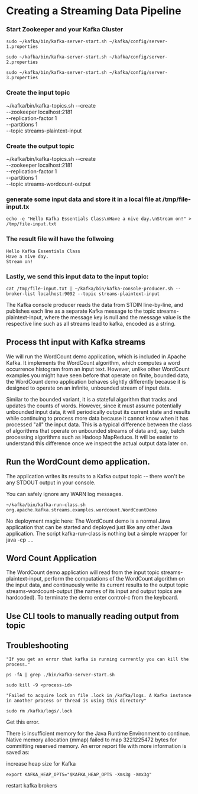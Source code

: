 # Creating a Streaming Data Pipeline


### Start Zookeeper and your Kafka Cluster

    sudo ~/kafka/bin/kafka-server-start.sh ~/kafka/config/server-1.properties
    
    sudo ~/kafka/bin/kafka-server-start.sh ~/kafka/config/server-2.properties
    
    sudo ~/kafka/bin/kafka-server-start.sh ~/kafka/config/server-3.properties

### Create the input topic
  ~/kafka/bin/kafka-topics.sh --create \
          --zookeeper localhost:2181 \
          --replication-factor 1 \
          --partitions 1 \
          --topic streams-plaintext-input
   
### Create the output topic
  ~/kafka/bin/kafka-topics.sh --create \
          --zookeeper localhost:2181 \
          --replication-factor 1 \
          --partitions 1 \
          --topic streams-wordcount-output

### generate some input data and store it in a local file at /tmp/file-input.tx  

    echo -e "Hello Kafka Essentials Class\nHave a nive day.\nStream on!" > /tmp/file-input.txt
          
###  The result file will have the follwoing

    Hello Kafka Essentials Class
    Have a nive day.
    Stream on!

### Lastly, we send this input data to the input topic:


    cat /tmp/file-input.txt | ~/kafka/bin/kafka-console-producer.sh --broker-list localhost:9092 --topic streams-plaintext-input

The Kafka console producer reads the data from STDIN line-by-line, 
and publishes each line as a separate Kafka message to the topic 
streams-plaintext-input, where the message key is null and the 
message value is the respective line such as all streams lead to kafka, 
encoded as a string.


## Process tht input with Kafka streams

We will run the WordCount demo application, which is included in Apache Kafka. 
It implements the WordCount algorithm, which computes a word occurrence histogram 
from an input text. However, unlike other WordCount examples you might have seen 
before that operate on finite, bounded data, the WordCount demo application 
behaves slightly differently because it is designed to operate on an infinite, 
unbounded stream of input data.

Similar to the bounded variant, it is a stateful algorithm that tracks and updates the 
counts of words. However, since it must assume potentially unbounded input data, 
it will periodically output its current state and results while continuing to 
process more data because it cannot know when it has processed "all" the input data. 
This is a typical difference between the class of algorithms that operate on unbounded 
streams of data and, say, batch processing algorithms such as Hadoop MapReduce. 
It will be easier to understand this difference once we inspect the actual output data 
later on.

## Run the WordCount demo application.

The application writes its results to a Kafka output topic -- 
there won't be any STDOUT output in your console.

You can safely ignore any WARN log messages.

    ~/kafka/bin/kafka-run-class.sh org.apache.kafka.streams.examples.wordcount.WordCountDemo

No deployment magic here: The WordCount demo is a normal Java application 
that can be started and deployed just like any other Java application. 
The script kafka-run-class is nothing but a simple wrapper for java -cp ....


## Word Count Application

The WordCount demo application will read from the input topic streams-
plaintext-input, perform the computations of the WordCount algorithm 
on the input data, and continuously write its current results to the 
output topic streams-wordcount-output (the names of its input and 
output topics are hardcoded). To terminate the demo enter control-c 
from the keyboard.

    

## Use CLI tools to manually reading output from topic



## Troubleshooting



    "If you get an error that kafka is running currently you can kill the process."

    ps -fA | grep ./bin/kafka-server-start.sh

    sudo kill -9 <process-id>

    "Failed to acquire lock on file .lock in /kafka/logs. A Kafka instance in another process or thread is using this directory"

    sudo rm /kafka/logs/.lock


Get this error.

There is insufficient memory for the Java Runtime Environment to continue.
Native memory allocation (mmap) failed to map 3221225472 bytes for committing reserved memory.
An error report file with more information is saved as:

increase heap size for Kafka


    export KAFKA_HEAP_OPTS="$KAFKA_HEAP_OPTS -Xms3g -Xmx3g"
    
    
restart kafka brokers


